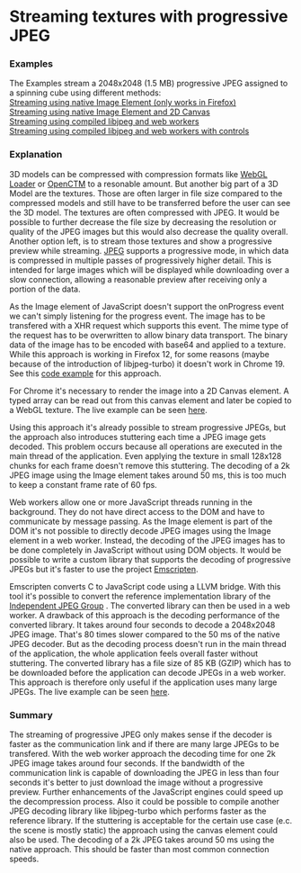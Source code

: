 Streaming textures with progressive JPEG
=================

### Examples
The Examples stream a 2048x2048 (1.5 MB) progressive JPEG assigned to a spinning cube using different methods:<br/>
<a href="http://bompo.github.com/streamingtextures/streaming_native.html">Streaming using native Image Element (only works in Firefox)</a><br/>
<a href="http://bompo.github.com/streamingtextures/streaming_native_canvas.html">Streaming using native Image Element and 2D Canvas</a><br/>
<a href="http://bompo.github.com/streamingtextures/streaming_worker.html">Streaming using compiled libjpeg and web workers</a><br/>
<a href="http://bompo.github.com/streamingtextures/streaming_worker_custom.html">Streaming using compiled libjpeg and web workers with controls</a>

### Explanation
3D models can be compressed with compression formats like <a href="http://code.google.com/p/webgl-loader/">WebGL Loader</a> or <a href="http://code.google.com/p/js-openctm/">OpenCTM</a> to a resonable amount.
But another big part of a 3D Model are the textures. Those are often larger in file size compared to the compressed models and still have to be transferred before the user can see the 3D model.
The textures are often compressed with JPEG. It would be possible to further decrease the file size by decreasing the resolution or quality of the JPEG images but this would also decrease the quality overall. Another option left, is to stream those textures and show a progressive preview while streaming. <a href="http://en.wikipedia.org/wiki/JPEG">JPEG</a> supports a progressive mode, in which data is compressed in multiple passes of progressively higher detail. This is intended for large images which will be displayed while downloading over a slow connection, allowing a reasonable preview after receiving only a portion of the data.

As the Image element of JavaScript doesn't support the onProgress event we can't simply listening for the progress event. The image has to be transfered with a XHR request which supports this event. The mime type of the request has to be overwritten to allow binary data transport. The binary data of the image has to be encoded with base64 and applied to a texture. While this approach is working in Firefox 12, for some reasons (maybe because of the introduction of libjpeg-turbo) it doesn't work in Chrome 19. See this <a href="http://bompo.github.com/streamingtextures/streaming_native.html">code example</a> for this approach.

For Chrome it's necessary to render the image into a 2D Canvas element. A typed array can be read out from this canvas element and later be copied to a WebGL texture. The live example can be seen <a href="http://bompo.github.com/streamingtextures/streaming_native_canvas.html">here</a>.

Using this approach it's already possible to stream progressive JPEGs, but the approach also introduces stuttering each time a JPEG image gets decoded. This problem occurs because all operations are executed in the main thread of the application. Even applying the texture in small 128x128 chunks for each frame doesn't remove this stuttering. The decoding of a 2k JPEG image using the Image element takes around 50 ms, this is too much to keep a constant frame rate of 60 fps.

Web workers allow one or more JavaScript threads running in the background. They do not have direct access to the DOM and have to communicate by message passing. As the Image element is part of the DOM it's not possible to directly decode JPEG images using the Image element in a web worker. Instead, the decoding of the JPEG images has to be done completely in JavaScript without using DOM objects. It would be possible to write a custom library that supports the decoding of progressive JPEGs but it's faster to use the project <a href="https://github.com/kripken/emscripten">Emscripten</a>.

Emscripten converts C to JavaScript code using a LLVM bridge. With this tool it's possible to convert the reference implementation library of the <a href="http://www.ijg.org/">Independent JPEG Group</a> . The converted library can then be used in a web worker. A drawback of this approach is the decoding performance of the converted library. It takes around four seconds to decode a 2048x2048 JPEG image. That's 80 times slower compared to the 50 ms of the native JPEG decoder. But as the decoding process doesn't run in the main thread of the application, the whole application feels overall faster without stuttering. The converted library has a file size of 85 KB (GZIP) which has to be downloaded before the application can decode JPEGs in a web worker. This approach is therefore only useful if the application uses many large JPEGs. The live example can be seen <a href="http://bompo.github.com/streamingtextures/streaming_worker.html">here</a>.

### Summary
The streaming of progressive JPEG only makes sense if the decoder is faster as the communication link and if there are many large JPEGs to be transfered. With the web worker approach the decoding time for one 2k JPEG image takes around four seconds. If the bandwidth of the communication link is capable of downloading the JPEG in less than four seconds it's better to just download the image without a progressive preview. Further enhancements of the JavaScript engines could speed up the decompression process. Also it could be possible to compile another JPEG decoding library like libjpeg-turbo which performs faster as the reference library. If the stuttering is acceptable for the certain use case (e.c. the scene is mostly static) the approach using the canvas element could also be used. The decoding of a 2k JPEG takes around 50 ms using the native approach. This should be faster than most common connection speeds.